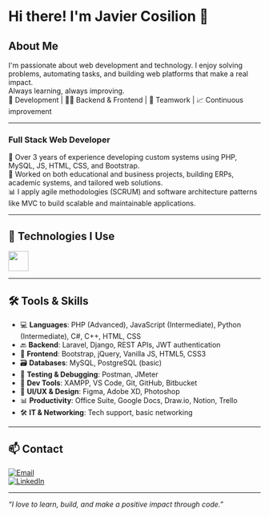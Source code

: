 <!--
**JavCosilionDev/JavCosilionDev** is a ✨ _special_ ✨ repository because its `README.md` (this file) appears on your GitHub profile.

Here are some ideas to get you started:

- 🔭 I’m currently working on ...
- 🌱 I’m currently learning ...
- 👯 I’m looking to collaborate on ...
- 🤔 I’m looking for help with ...
- 💬 Ask me about ...
- 📫 How to reach me: ...
- 😄 Pronouns: ...
- ⚡ Fun fact: ...
-->

# Hi there! I'm Javier Cosilion 👋

## About Me

I'm passionate about web development and technology. I enjoy solving problems, automating tasks, and building web platforms that make a real impact.  
Always learning, always improving.  
🧠 Development | 👨‍💻 Backend & Frontend | 🤝 Teamwork | 📈 Continuous improvement

---

### Full Stack Web Developer

🔧 Over 3 years of experience developing custom systems using PHP, MySQL, JS, HTML, CSS, and Bootstrap.  
💼 Worked on both educational and business projects, building ERPs, academic systems, and tailored web solutions.  
📊 I apply agile methodologies (SCRUM) and software architecture patterns like MVC to build scalable and maintainable applications.

---

## 🚀 Technologies I Use

<div align="left">
  <img src="https://skillicons.dev/icons?i=html,css,bootstrap,js,php,mysql,laravel,django,python,jquery,git,github,postman,vscode,figma,linux,windows,photoshop" height="40" />
</div>

---

## 🛠️ Tools & Skills

- 💻 **Languages**: PHP (Advanced), JavaScript (Intermediate), Python (Intermediate), C#, C++, HTML, CSS
- 🔙 **Backend**: Laravel, Django, REST APIs, JWT authentication
- 🎨 **Frontend**: Bootstrap, jQuery, Vanilla JS, HTML5, CSS3
- 🗃️ **Databases**: MySQL, PostgreSQL (basic)
- 🧪 **Testing & Debugging**: Postman, JMeter
- 🔧 **Dev Tools**: XAMPP, VS Code, Git, GitHub, Bitbucket
- 🧠 **UI/UX & Design**: Figma, Adobe XD, Photoshop
- 📊 **Productivity**: Office Suite, Google Docs, Draw.io, Notion, Trello
- 🛠️ **IT & Networking**: Tech support, basic networking

---

## 📫 Contact

[![Email](https://img.shields.io/badge/Email-javiercosilion@gmail.com-D14836?style=for-the-badge&logo=gmail&logoColor=white)](mailto:javiercosilion@gmail.com)  
[![LinkedIn](https://img.shields.io/badge/LinkedIn-JavierCosilion-0077B5?style=for-the-badge&logo=linkedin&logoColor=white)](https://linkedin.com/in/javiercosilion)  

---

_“I love to learn, build, and make a positive impact through code.”_

